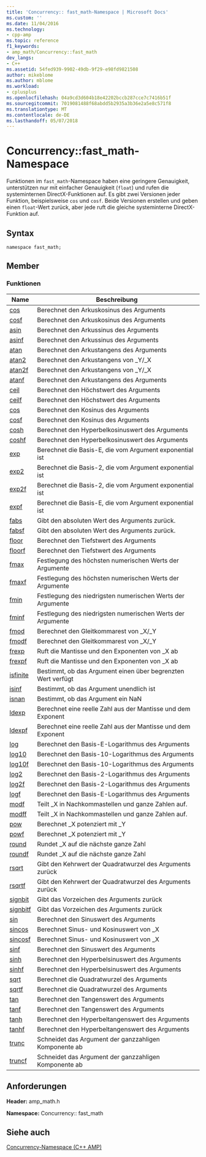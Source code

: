 ```yaml
---
title: 'Concurrency:: fast_math-Namespace | Microsoft Docs'
ms.custom: ''
ms.date: 11/04/2016
ms.technology:
- cpp-amp
ms.topic: reference
f1_keywords:
- amp_math/Concurrency::fast_math
dev_langs:
- C++
ms.assetid: 54fed939-9902-49db-9f29-e98fd9821508
author: mikeblome
ms.author: mblome
ms.workload:
- cplusplus
ms.openlocfilehash: 04a9cd3d604b18e42202bccb287cce7c7416b51f
ms.sourcegitcommit: 7019081488f68abdd5b2935a3b36e2a5e8c571f8
ms.translationtype: MT
ms.contentlocale: de-DE
ms.lasthandoff: 05/07/2018
---
```

# <a name="concurrencyfastmath-namespace"></a>Concurrency::fast_math-Namespace
Funktionen im `fast_math`-Namespace haben eine geringere Genauigkeit, unterstützen nur mit einfacher Genauigkeit (`float`) und rufen die systeminternen DirectX-Funktionen auf. Es gibt zwei Versionen jeder Funktion, beispielsweise `cos` und `cosf`. Beide Versionen erstellen und geben einen `float`-Wert zurück, aber jede ruft die gleiche systeminterne DirectX-Funktion auf.  
  
## <a name="syntax"></a>Syntax  
  
```  
namespace fast_math;  
```  
  
## <a name="members"></a>Member  
  
### <a name="functions"></a>Funktionen  
  
|Name|Beschreibung|  
|----------|-----------------|  
|[cos](concurrency-fast-math-namespace-functions.md#cos)|Berechnet den Arkuskosinus des Arguments|  
|[cosf](concurrency-fast-math-namespace-functions.md#cosf)|Berechnet den Arkuskosinus des Arguments|  
|[asin](concurrency-fast-math-namespace-functions.md#asin)|Berechnet den Arkussinus des Arguments|  
|[asinf](concurrency-fast-math-namespace-functions.md#asinf)|Berechnet den Arkussinus des Arguments|  
|[atan](concurrency-fast-math-namespace-functions.md#atan)|Berechnet den Arkustangens des Arguments|  
|[atan2](concurrency-fast-math-namespace-functions.md#atan2)|Berechnet den Arkustangens von _Y/_X|  
|[atan2f](concurrency-fast-math-namespace-functions.md#atan2f)|Berechnet den Arkustangens von _Y/_X|  
|[atanf](concurrency-fast-math-namespace-functions.md#atanf)|Berechnet den Arkustangens des Arguments|  
|[ceil](concurrency-fast-math-namespace-functions.md#ceil)|Berechnet den Höchstwert des Arguments|  
|[ceilf](concurrency-fast-math-namespace-functions.md#ceilf)|Berechnet den Höchstwert des Arguments|  
|[cos](concurrency-fast-math-namespace-functions.md#cos)|Berechnet den Kosinus des Arguments|  
|[cosf](concurrency-fast-math-namespace-functions.md#cosf)|Berechnet den Kosinus des Arguments|  
|[cosh](concurrency-fast-math-namespace-functions.md#cosh)|Berechnet den Hyperbelkosinuswert des Arguments|  
|[coshf](concurrency-fast-math-namespace-functions.md#coshf)|Berechnet den Hyperbelkosinuswert des Arguments|  
|[exp](concurrency-fast-math-namespace-functions.md#exp)|Berechnet die Basis-E, die vom Argument exponential ist|  
|[exp2](concurrency-fast-math-namespace-functions.md#exp2)|Berechnet die Basis-2, die vom Argument exponential ist|  
|[exp2f](concurrency-fast-math-namespace-functions.md#exp2f)|Berechnet die Basis-2, die vom Argument exponential ist|  
|[expf](concurrency-fast-math-namespace-functions.md#expf)|Berechnet die Basis-E, die vom Argument exponential ist|  
|[fabs](concurrency-fast-math-namespace-functions.md#fabs)|Gibt den absoluten Wert des Arguments zurück.|  
|[fabsf](concurrency-fast-math-namespace-functions.md#fabsf)|Gibt den absoluten Wert des Arguments zurück.|  
|[floor](concurrency-fast-math-namespace-functions.md#floor)|Berechnet den Tiefstwert des Arguments|  
|[floorf](concurrency-fast-math-namespace-functions.md#floorf)|Berechnet den Tiefstwert des Arguments|  
|[fmax](concurrency-fast-math-namespace-functions.md#fmax)|Festlegung des höchsten numerischen Werts der Argumente|  
|[fmaxf](concurrency-fast-math-namespace-functions.md#fmaxf)|Festlegung des höchsten numerischen Werts der Argumente|  
|[fmin](concurrency-fast-math-namespace-functions.md#fmin)|Festlegung des niedrigsten numerischen Werts der Argumente|  
|[fminf](concurrency-fast-math-namespace-functions.md#fminf)|Festlegung des niedrigsten numerischen Werts der Argumente|  
|[fmod](concurrency-fast-math-namespace-functions.md#fmod)|Berechnet den Gleitkommarest von _X/_Y|  
|[fmodf](concurrency-fast-math-namespace-functions.md#fmodf)|Berechnet den Gleitkommarest von _X/_Y|  
|[frexp](concurrency-fast-math-namespace-functions.md#frexp)|Ruft die Mantisse und den Exponenten von _X ab|  
|[frexpf](concurrency-fast-math-namespace-functions.md#frexpf)|Ruft die Mantisse und den Exponenten von _X ab|  
|[isfinite](concurrency-fast-math-namespace-functions.md#isfinite)|Bestimmt, ob das Argument einen über begrenzten Wert verfügt|  
|[isinf](concurrency-fast-math-namespace-functions.md#isinf)|Bestimmt, ob das Argument unendlich ist|  
|[isnan](concurrency-fast-math-namespace-functions.md#isnan)|Bestimmt, ob das Argument ein NaN|  
|[ldexp](concurrency-fast-math-namespace-functions.md#ldexp)|Berechnet eine reelle Zahl aus der Mantisse und dem Exponent|  
|[ldexpf](concurrency-fast-math-namespace-functions.md#ldexpf)|Berechnet eine reelle Zahl aus der Mantisse und dem Exponent|  
|[log](concurrency-fast-math-namespace-functions.md#log)|Berechnet den Basis-E-Logarithmus des Arguments|  
|[log10](concurrency-fast-math-namespace-functions.md#log10)|Berechnet den Basis-10-Logarithmus des Arguments|  
|[log10f](concurrency-fast-math-namespace-functions.md#log10f)|Berechnet den Basis-10-Logarithmus des Arguments|  
|[log2](concurrency-fast-math-namespace-functions.md#log2)|Berechnet den Basis-2-Logarithmus des Arguments|  
|[log2f](concurrency-fast-math-namespace-functions.md#log2f)|Berechnet den Basis-2-Logarithmus des Arguments|  
|[logf](concurrency-fast-math-namespace-functions.md#logf)|Berechnet den Basis-E-Logarithmus des Arguments|  
|[modf](concurrency-fast-math-namespace-functions.md#modf)|Teilt _X in Nachkommastellen und ganze Zahlen auf.|  
|[modff](concurrency-fast-math-namespace-functions.md#modff)|Teilt _X in Nachkommastellen und ganze Zahlen auf.|  
|[pow](concurrency-fast-math-namespace-functions.md#pow)|Berechnet _X potenziert mit _Y|  
|[powf](concurrency-fast-math-namespace-functions.md#powf)|Berechnet _X potenziert mit _Y|  
|[round](concurrency-fast-math-namespace-functions.md#round)|Rundet _X auf die nächste ganze Zahl|  
|[roundf](concurrency-fast-math-namespace-functions.md#roundf)|Rundet _X auf die nächste ganze Zahl|  
|[rsqrt](concurrency-fast-math-namespace-functions.md#rsqrt)|Gibt den Kehrwert der Quadratwurzel des Arguments zurück|  
|[rsqrtf](concurrency-fast-math-namespace-functions.md#rsqrtf)|Gibt den Kehrwert der Quadratwurzel des Arguments zurück|  
|[signbit](concurrency-fast-math-namespace-functions.md#signbit)|Gibt das Vorzeichen des Arguments zurück|  
|[signbitf](concurrency-fast-math-namespace-functions.md#signbitf)|Gibt das Vorzeichen des Arguments zurück|  
|[sin](concurrency-fast-math-namespace-functions.md#sin)|Berechnet den Sinuswert des Arguments|  
|[sincos](concurrency-fast-math-namespace-functions.md#sincos)|Berechnet Sinus- und Kosinuswert von _X|  
|[sincosf](concurrency-fast-math-namespace-functions.md#sincosf)|Berechnet Sinus- und Kosinuswert von _X|  
|[sinf](concurrency-fast-math-namespace-functions.md#sinf)|Berechnet den Sinuswert des Arguments|  
|[sinh](concurrency-fast-math-namespace-functions.md#sinh)|Berechnet den Hyperbelsinuswert des Arguments|  
|[sinhf](concurrency-fast-math-namespace-functions.md#sinhf)|Berechnet den Hyperbelsinuswert des Arguments|  
|[sqrt](concurrency-fast-math-namespace-functions.md#sqrt)|Berechnet die Quadratwurzel des Arguments|  
|[sqrtf](concurrency-fast-math-namespace-functions.md#sqrtf)|Berechnet die Quadratwurzel des Arguments|  
|[tan](concurrency-fast-math-namespace-functions.md#tan)|Berechnet den Tangenswert des Arguments|  
|[tanf](concurrency-fast-math-namespace-functions.md#tanf)|Berechnet den Tangenswert des Arguments|  
|[tanh](concurrency-fast-math-namespace-functions.md#tanh)|Berechnet den Hyperbeltangenswert des Arguments|  
|[tanhf](concurrency-fast-math-namespace-functions.md#tanhf)|Berechnet den Hyperbeltangenswert des Arguments|  
|[trunc](concurrency-fast-math-namespace-functions.md#trunc)|Schneidet das Argument der ganzzahligen Komponente ab|  
|[truncf](concurrency-fast-math-namespace-functions.md#truncf)|Schneidet das Argument der ganzzahligen Komponente ab|  

## <a name="requirements"></a>Anforderungen  
 **Header:** amp_math.h  
  
 **Namespace:** Concurrency:: fast_math  
  
## <a name="see-also"></a>Siehe auch  
 [Concurrency-Namespace (C++ AMP)](concurrency-namespace-cpp-amp.md)
